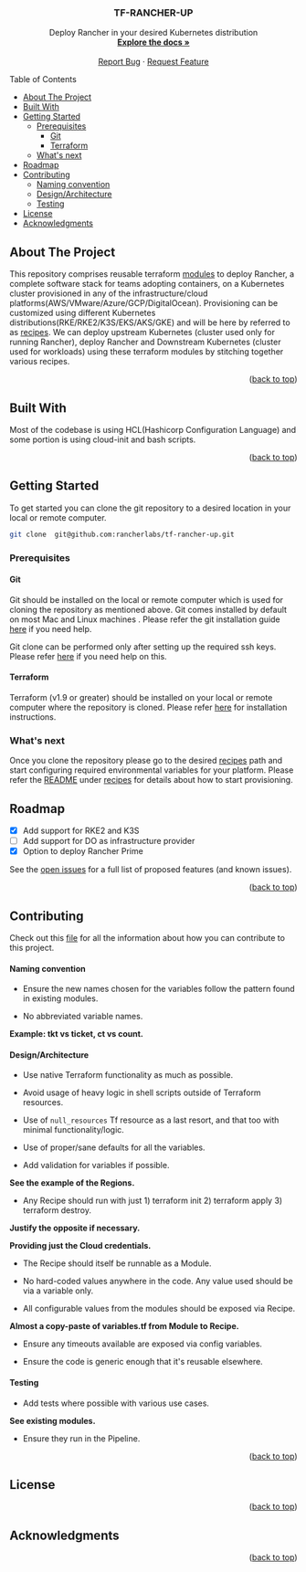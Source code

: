 <a name="readme-top"></a>

  <h3 align="center">TF-RANCHER-UP</h3>

  <p align="center">
    Deploy Rancher in your desired Kubernetes distribution
    <br />
    <a href="./README.md"><strong>Explore the docs »</strong></a>
    <br />
    <br />
    <a href="https://github.com/rancherlabs/tf-rancher-up/issues">Report Bug</a>
    ·
    <a href="https://github.com/rancherlabs/tf-rancher-up/issues">Request Feature</a>
  </p>
</div>

Table of Contents

- [About The Project](#about-the-project)
- [Built With](#built-with)
- [Getting Started](#getting-started)
  - [Prerequisites](#prerequisites)
    - [Git](#git)
    - [Terraform](#terraform)
  - [What's next](#whats-next)
- [Roadmap](#roadmap)
- [Contributing](#contributing)
    - [Naming convention](#naming-convention)
    - [Design/Architecture](#designarchitecture)
    - [Testing](#testing)
- [License](#license)
- [Acknowledgments](#acknowledgments)


<!-- ABOUT THE PROJECT -->
## About The Project

This repository comprises reusable terraform [modules](./modules) to deploy Rancher, a complete software stack for teams adopting containers, on a Kubernetes cluster provisioned in any of the infrastructure/cloud platforms(AWS/VMware/Azure/GCP/DigitalOcean). Provisioning can be customized using different Kubernetes distributions(RKE/RKE2/K3S/EKS/AKS/GKE) and will be here by referred to as [recipes](./recipes). We can deploy upstream Kubernetes (cluster used only for running Rancher), deploy Rancher and Downstream Kubernetes (cluster used for workloads) using these terraform modules by stitching together various recipes.

<p align="right">(<a href="#readme-top">back to top</a>)</p>

## Built With

Most of the codebase is using HCL(Hashicorp Configuration Language) and some portion is using cloud-init and bash scripts.

<p align="right">(<a href="#readme-top">back to top</a>)</p>


<!-- GETTING STARTED -->
## Getting Started

To get started you can clone the git repository to a desired location in your local or remote computer.

  ```sh
  git clone  git@github.com:rancherlabs/tf-rancher-up.git
  ```

### Prerequisites

#### Git

Git should be installed on the local or remote computer which is used for cloning the repository as mentioned above. Git comes installed by default on most Mac and Linux machines . Please refer the git installation guide [here](https://github.com/git-guides/install-git) if you need help.

Git clone can be performed only after setting up the required ssh keys. Please refer [here](https://docs.github.com/en/authentication/connecting-to-github-with-ssh) if you need help on this.

#### Terraform

Terraform (v1.9 or greater) should be installed on your local or remote computer where the repository is cloned.  Please refer [here](https://developer.hashicorp.com/terraform/tutorials/aws-get-started/install-cli) for installation instructions.

### What's next

Once you clone the repository please go to the desired [recipes](./recipes) path and start configuring required environmental variables for your platform. Please refer the [README](./recipes/README.md) under [recipes](./recipes) for details about how to start provisioning.


<!-- ROADMAP -->
## Roadmap

- [x] Add support for RKE2 and K3S
- [ ] Add support for DO as infrastructure provider
- [x] Option to deploy Rancher Prime

See the [open issues](https://github.com/rancherlabs/tf-rancher-up/issues) for a full list of proposed features (and known issues).

<p align="right">(<a href="#readme-top">back to top</a>)</p>


<!-- CONTRIBUTING -->
## Contributing

Check out this [file](https://github.com/rancherlabs/tf-rancher-up/blob/main/CONTRIBUTING.md) for all the information about how you can contribute to this project.

#### Naming convention

- Ensure the new names chosen for the variables follow the pattern found in existing modules.

- No abbreviated variable names. 

**Example: tkt vs ticket, ct vs count.**

#### Design/Architecture

- Use native Terraform functionality as much as possible.

- Avoid usage of heavy logic in shell scripts outside of Terraform resources.

- Use of `null_resources` Tf resource as a last resort, and that too with minimal functionality/logic.

- Use of proper/sane defaults for all the variables.

- Add validation for variables if possible.

**See the example of the Regions.**

- Any Recipe should run with just 1) terraform init 2) terraform apply 3) terraform destroy.

**Justify the opposite if necessary.**

**Providing just the Cloud credentials.**

- The Recipe should itself be runnable as a Module.

- No hard-coded values anywhere in the code. Any value used should be via a variable only.

- All configurable values from the modules should be exposed via Recipe. 

**Almost a copy-paste of variables.tf from Module to Recipe.**

- Ensure any timeouts available are exposed via config variables.

- Ensure the code is generic enough that it's reusable elsewhere.

#### Testing

- Add tests where possible with various use cases.

**See existing modules.**

- Ensure they run in the Pipeline.

<p align="right">(<a href="#readme-top">back to top</a>)</p>


<!-- LICENSE -->
## License

<p align="right">(<a href="#readme-top">back to top</a>)</p>


<!-- ACKNOWLEDGMENTS -->
## Acknowledgments

<p align="right">(<a href="#readme-top">back to top</a>)</p>

